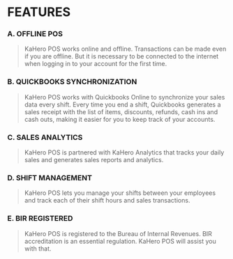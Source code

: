 # **FEATURES**

### A. OFFLINE POS
> KaHero POS works online and offline. Transactions can be
made even if you are offline. But it is necessary to be connected to
the internet when logging in to your account for the first time.

### B. QUICKBOOKS SYNCHRONIZATION
> KaHero POS works with Quickbooks Online to synchronize
your sales data every shift. Every time you end a shift, Quickbooks
generates a sales receipt with the list of items, discounts, refunds,
cash ins and cash outs, making it easier for you to keep track of
your accounts.

### C. SALES ANALYTICS
> KaHero POS is partnered with KaHero Analytics that tracks
your daily sales and generates sales reports and analytics.

### D. SHIFT MANAGEMENT
> KaHero POS lets you manage your shifts between your
employees and track each of their shift hours and sales
transactions.

### E. BIR REGISTERED
> KaHero POS is registered to the Bureau of Internal
Revenues. BIR accreditation is an essential regulation. KaHero
POS will assist you with that.